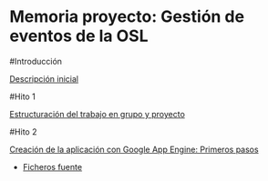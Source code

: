 # Memoria proyecto: Gestión de eventos de la OSL

#Introducción

[Descripción inicial](https://github.com/miguelfabre/Proyecto/blob/master/README.md)

#Hito 1

[Estructuración del trabajo en grupo y proyecto](https://github.com/miguelfabre/Proyecto/tree/master/Hito1/documentacion.md)

#Hito 2

[Creación de la aplicación con Google App Engine: Primeros pasos](https://github.com/miguelfabre/Proyecto/blob/master/Hito%202/documentacion-helloworld.md)

* [Ficheros fuente](https://github.com/miguelfabre/Proyecto/tree/master/Hito%202/fuentes)
